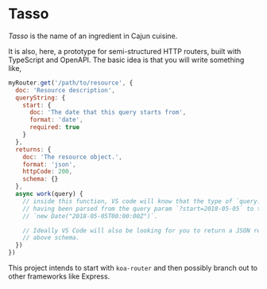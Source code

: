 # Tasso

_Tasso_ is the name of an ingredient in Cajun cuisine.

It is also, here, a prototype for semi-structured HTTP routers, built with TypeScript and OpenAPI. The basic idea is that you will write something like,

```javascript
myRouter.get('/path/to/resource', {
  doc: 'Resource description',
  queryString: {
    start: {
      doc: 'The date that this query starts from',
      format: 'date',
      required: true
    }
  },
  returns: {
    doc: 'The resource object.',
    format: 'json',
    httpCode: 200,
    schema: {}
  },
  async work(query) {
    // inside this function, VS code will know that the type of `query.start` is a `Date`,
    // having been parsed from the query param `?start=2018-05-05` to the value
    // `new Date("2018-05-05T00:00:00Z")`.

    // Ideally VS Code will also be looking for you to return a JSON response conforming to the
    // above schema.
  })
})
```

This project intends to start with `koa-router` and then possibly branch out to other frameworks like Express.
